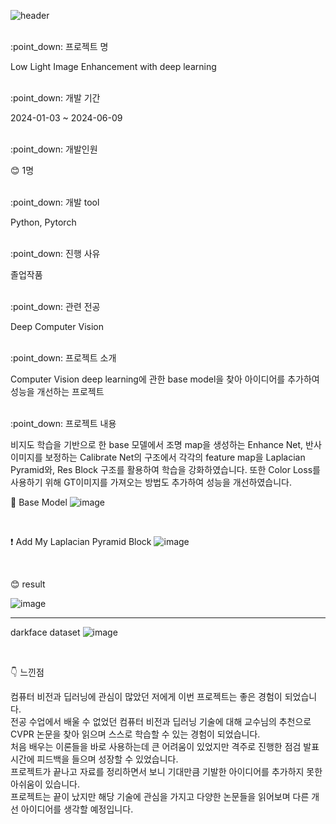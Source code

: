 ![header](https://capsule-render.vercel.app/api?type=slice&color=auto&height=200&section=header&text=Hello&rotate=13&fontAlign=70&fontAlignY=27&desc=I'm%20JaeHun&descAlign=75&descAlignY=45&fontSize=65)

<br/>
:point_down: 프로젝트 명

Low Light Image Enhancement with deep learning

<br/>
:point_down: 개발 기간

2024-01-03 ~ 2024-06-09

<br/>
:point_down: 개발인원

:blush: 1명

<br/>
:point_down:  개발 tool

Python, Pytorch

<br/>
:point_down: 진행 사유

졸업작품

<br/>
:point_down:  관련 전공

Deep Computer Vision

<br/>
:point_down:  프로젝트 소개

Computer Vision deep learning에 관한 base model을 찾아 아이디어를 추가하여 성능을 개선하는 프로젝트

<br/>
:point_down:  프로젝트 내용

비지도 학습을 기반으로 한 base 모델에서 조명 map을 생성하는 Enhance Net, 반사 이미지를 보정하는 Calibrate Net의 구조에서 
각각의 feature map을 Laplacian Pyramid와, Res Block 구조를 활용하여 학습을 강화하였습니다. 
또한 Color Loss를 사용하기 위해 GT이미지를 가져오는 방법도 추가하여 성능을 개선하였습니다.

:eyes: Base Model
![image](https://github.com/jaehun00/LLIE_project/assets/66196078/807e146d-a64e-4537-a68d-1ced189f5b97)

<br/>

:exclamation: Add My Laplacian Pyramid Block
![image](https://github.com/jaehun00/LLIE_project/assets/66196078/2678b187-fa15-42cb-83a5-915d7e3f7518)

<br/>

:blush: result

![image](https://github.com/jaehun00/LLIE_project/assets/66196078/ed59f5c8-89b8-46d2-9dcf-a203a759e70d)

--------

darkface dataset
![image](https://github.com/jaehun00/LLIE_project/assets/66196078/eb3fd3f1-4d9e-4c07-9328-dbc376a519a0)


<br/>

:point_down:  느낀점

컴퓨터 비전과 딥러닝에 관심이 많았던 저에게 이번 프로젝트는 좋은 경험이 되었습니다.<br/>
전공 수업에서 배울 수 없었던 컴퓨터 비전과 딥러닝 기술에 대해 교수님의 추천으로 CVPR 논문을 찾아 읽으며 스스로 학습할 수 있는 경험이 되었습니다.<br/>
처음 배우는 이론들을 바로 사용하는데 큰 어려움이 있었지만 격주로 진행한 점검 발표 시간에 피드백을 들으며 성장할 수 있었습니다.<br/>
프로젝트가 끝나고 자료를 정리하면서 보니 기대만큼 기발한 아이디어를 추가하지 못한 아쉬움이 있습니다.<br/>
프로젝트는 끝이 났지만 해당 기술에 관심을 가지고 다양한 논문들을 읽어보며 다른 개선 아이디어를 생각할 예정입니다.<br/> 

